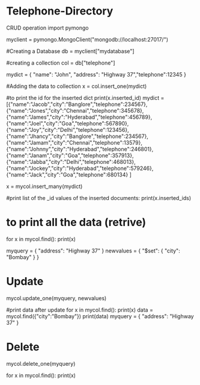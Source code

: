 # Telephone-Directory
CRUD operation
import pymongo

myclient = pymongo.MongoClient("mongodb://localhost:27017/")

#Creating a Database
db = myclient["mydatabase"]

#creating a collection
col = db["telephone"]
  
mydict = { "name": "John", "address": "Highway 37","telephone":12345 }

#Adding the data to collection
x = col.insert_one(mydict)

#to print the id for the inserted dict
print(x.inserted_id)
mydict = [{"name":"Jacob","city":"Banglore","telephone":234567},
           {"name":"Jones","city":"Chennai","telephone":345678},
           {"name":"James","city":"Hyderabad","telephone":456789},
           {"name":"Joel","city":"Goa","telephone":567890},
           {"name":"Joy","city":"Delhi","telephone":123456},
           {"name":"Jhancy","city":"Banglore","telephone":234567},
           {"name":"Jamam","city":"Chennai","telephone":13579},
           {"name":"Johnny","city":"Hyderabad","telephone":246801},
           {"name":"Janam","city":"Goa","telephone":357913},
           {"name":"Jabba","city":"Delhi","telephone":468013},
           {"name":"Jockey","city":"Hyderabad","telephone":579246},
           {"name":"Jack","city":"Goa","telephone":680134}
                     ]

x = mycol.insert_many(mydict)

#print list of the _id values of the inserted documents:
print(x.inserted_ids)

# to print all the data (retrive)

for x in mycol.find():
  print(x)
  
myquery = { "address": "Highway 37" }
newvalues = { "$set": { "city": "Bombay" } }

# Update
mycol.update_one(myquery, newvalues)

#print data after update
for x in mycol.find():
  print(x)
data = mycol.find({"city":"Bombay"})
print(data)
myquery = { "address": "Highway 37" }

# Delete
mycol.delete_one(myquery)

for x in mycol.find():
  print(x)
